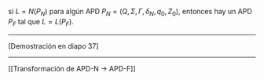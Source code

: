si $L = N(P_N)$ para algún APD $P_N = (Q, \Sigma, \Gamma, \delta_N, q_0, Z_0)$, entonces hay un APD $P_F$ tal que $L = L(P_F)$.
***
[Demostración en diapo 37]
***
[[Transformación de APD-N → APD-F]] 